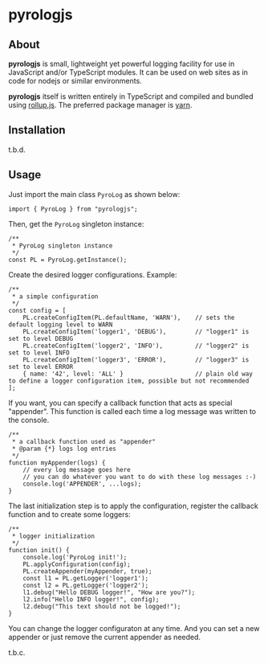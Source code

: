 # pyrologjs

## About

**pyrologjs** is small, lightweight yet powerful logging facility for use in JavaScript and/or TypeScript modules.
It can be used on web sites as in code for nodejs or similar environments.

**pyrologjs** itself is written entirely in TypeScript and compiled and bundled using [rollup.js](https://rollupjs.org/guide/en/). The preferred package manager is [yarn](https://yarnpkg.com/).

## Installation
t.b.d.

## Usage

Just import the main class `PyroLog` as shown below:
```
import { PyroLog } from "pyrologjs";
```
Then, get the `PyroLog` singleton instance:
```
/**
 * PyroLog singleton instance
 */
const PL = PyroLog.getInstance();
```
Create the desired logger configurations. Example:
```
/**
 * a simple configuration
 */
const config = [
    PL.createConfigItem(PL.defaultName, 'WARN'),    // sets the default logging level to WARN
    PL.createConfigItem('logger1', 'DEBUG'),        // "logger1" is set to level DEBUG
    PL.createConfigItem('logger2', 'INFO'),         // "logger2" is set to level INFO
    PL.createConfigItem('logger3', 'ERROR'),        // "logger3" is set to level ERROR
    { name: '42', level: 'ALL' }                    // plain old way to define a logger configuration item, possible but not recommended
];
```
If you want, you can specify a callback function that acts as special "appender". This function is called each time a log message was written to the console.
```
/**
 * a callback function used as "appender"
 * @param {*} logs log entries
 */
function myAppender(logs) {
    // every log message goes here
    // you can do whatever you want to do with these log messages :-)
    console.log('APPENDER', ...logs);
}
```
The last initialization step is to apply the configuration, register the callback function and to create some loggers:
```
/**
 * logger initialization
 */
function init() {
    console.log('PyroLog init!');
    PL.applyConfiguration(config);
    PL.createAppender(myAppender, true);
    const l1 = PL.getLogger('logger1');
    const l2 = PL.getLogger('logger2');
    l1.debug("Hello DEBUG logger!", "How are you?");
    l2.info("Hello INFO logger!", config);
    l2.debug("This text should not be logged!");
}
```
You can change the logger configuraton at any time. And you can set a new appender or just remove the current appender as needed.

t.b.c.
